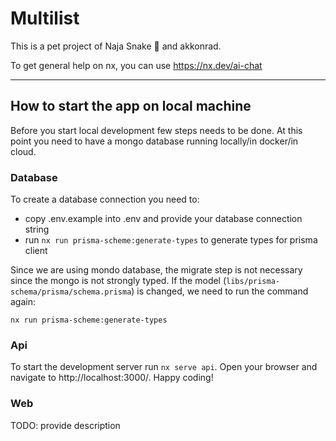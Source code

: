 # Multilist

This is a pet project of Naja Snake 🐍 and akkonrad.

To get general help on nx, you can use https://nx.dev/ai-chat

---

## How to start the app on local machine

Before you start local development few steps needs to be done. At this point you need to have a mongo database running locally/in docker/in cloud.

### Database

To create a database connection you need to:

- copy .env.example into .env and provide your database connection string
- run `nx run prisma-scheme:generate-types` to generate types for prisma client

Since we are using mondo database, the migrate step is not necessary since the mongo is not strongly typed.
If the model (`libs/prisma-schema/prisma/schema.prisma`) is changed, we need to run the command again:

```
nx run prisma-scheme:generate-types
```

### Api

To start the development server run `nx serve api`. Open your browser and navigate to http://localhost:3000/. Happy coding!

### Web

TODO: provide description
